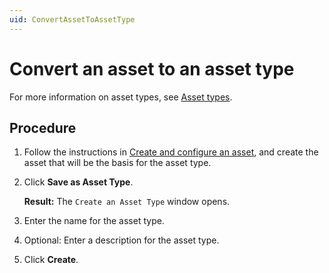 ```yaml
---
uid: ConvertAssetToAssetType
---
```


# Convert an asset to an asset type 

For more information on asset types, see [Asset types](xref:AssetTypes).

## Procedure

1. Follow the instructions in [Create and configure an asset](xref:CreateConfigureAsset), and create the asset that will be the basis for the asset type.

1. Click **Save as Asset Type**.

   **Result:** The `Create an Asset Type` window opens.

1. Enter the name for the asset type.

1. Optional: Enter a description for the asset type.

1. Click **Create**.

